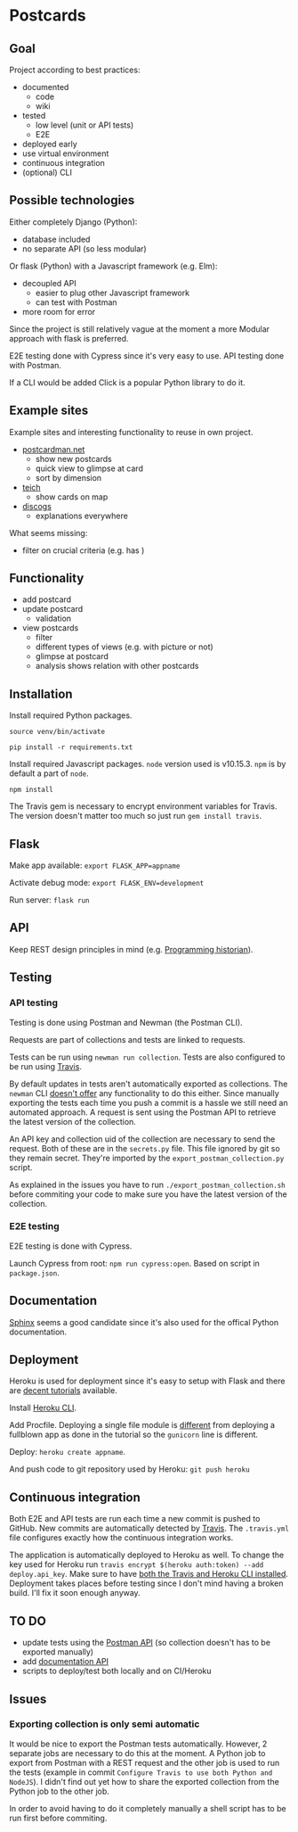 # Postcards

## Goal

Project according to best practices:

- documented
  - code
  - wiki
- tested
  - low level (unit or API tests)
  - E2E
- deployed early
- use virtual environment
- continuous integration
- (optional) CLI

## Possible technologies

Either completely Django (Python):

- database included
- no separate API (so less modular)

Or flask (Python) with a Javascript framework (e.g. Elm):

- decoupled API
  - easier to plug other Javascript framework
  - can test with Postman
- more room for error

Since the project is still relatively vague at the moment a more Modular approach with flask is preferred.

E2E testing done with Cypress since it's very easy to use. API testing done with Postman.

If a CLI would be added Click is a popular Python library to do it.

## Example sites

Example sites and interesting functionality to reuse in own project.

- [postcardman.net](https://www.postcardman.net/)
  - show new postcards
  - quick view to glimpse at card
  - sort by dimension
- [teich](http://collections.carli.illinois.edu/cdm/landingpage/collection/nby_teich)
  - show cards on map
- [discogs](https://www.discogs.com)
  - explanations everywhere

What seems missing:

- filter on crucial criteria (e.g. has )

## Functionality

- add postcard
- update postcard
  - validation
- view postcards
  - filter
  - different types of views (e.g. with picture or not)
  - glimpse at postcard
  - analysis shows relation with other postcards

## Installation

Install required Python packages.

`source venv/bin/activate`

`pip install -r requirements.txt`

Install required Javascript packages. `node` version used is v10.15.3. `npm` is by default a part of `node`.

`npm install`

The Travis gem is necessary to encrypt environment variables for Travis. The version doesn't matter too much so just run `gem install travis`.

## Flask

Make app available: `export FLASK_APP=appname`

Activate debug mode: `export FLASK_ENV=development`

Run server: `flask run`

## API

Keep REST design principles in mind (e.g. [Programming historian](https://programminghistorian.org/en/lessons/creating-apis-with-python-and-flask#api-design-principles)).

## Testing

### API testing

Testing is done using Postman and Newman (the Postman CLI).

Requests are part of collections and tests are linked to requests.

Tests can be run using `newman run collection`. Tests are also configured to be run using [Travis](https://travis-ci.com/IsaacVerm/postcards).

By default updates in tests aren't automatically exported as collections. The `newman` CLI [doesn't offer](https://github.com/postmanlabs/postman-app-support/issues/2691) any functionality to do this either. Since manually exporting the tests each time you push a commit is a hassle we still need an automated approach. A request is sent using the Postman API to retrieve the latest version of the collection.

An API key and collection uid of the collection are necessary to send the request. Both of these are in the `secrets.py` file. This file ignored by git so they remain secret. They're imported by the `export_postman_collection.py` script. 

As explained in the issues you have to run `./export_postman_collection.sh` before commiting your code to make sure you have the latest version of the collection.

### E2E testing

E2E testing is done with Cypress.

Launch Cypress from root: `npm run cypress:open`. Based on script in `package.json`.

## Documentation

[Sphinx](http://www.sphinx-doc.org/) seems a good candidate since it's also used for the offical Python documentation.

## Deployment

Heroku is used for deployment since it's easy to setup with Flask and there are [decent tutorials](https://medium.com/the-andela-way/deploying-a-python-flask-app-to-heroku-41250bda27d0) available.

Install [Heroku CLI](https://devcenter.heroku.com/articles/heroku-cli#download-and-install).

Add Procfile. Deploying a single file module is [different](https://stackoverflow.com/questions/50023430/deploying-flask-application-written-in-one-file-to-heroku) from deploying a fullblown app as done in the tutorial so the `gunicorn` line is different.

Deploy: `heroku create appname`.

And push code to git repository used by Heroku: `git push heroku`

## Continuous integration

Both E2E and API tests are run each time a new commit is pushed to GitHub. New commits are automatically detected by [Travis](https://travis-ci.com/). The `.travis.yml` file configures exactly how the continuous integration works.

The application is automatically deployed to Heroku as well. To change the key used for Heroku run `travis encrypt $(heroku auth:token) --add deploy.api_key`. Make sure to have [both the Travis and Heroku CLI installed](https://docs.travis-ci.com/user/deployment/heroku/). Deployment takes places before testing since I don't mind having a broken build. I'll fix it soon enough anyway.

## TO DO

- update tests using the [Postman API](https://docs.api.getpostman.com/) (so collection doesn't has to be exported manually)
- add [documentation API](https://learning.getpostman.com/docs/postman/api_documentation/intro_to_api_documentation/)
- scripts to deploy/test both locally and on CI/Heroku

## Issues

### Exporting collection is only semi automatic

It would be nice to export the Postman tests automatically. However, 2 separate jobs are necessary to do this at the moment. A Python job to export from Postman with a REST request and the other job is used to run the tests (example in commit `Configure Travis to use both Python and NodeJS`). I didn't find out yet how to share the exported collection from the Python job to the other job.

In order to avoid having to do it completely manually a shell script has to be run first before commiting.
